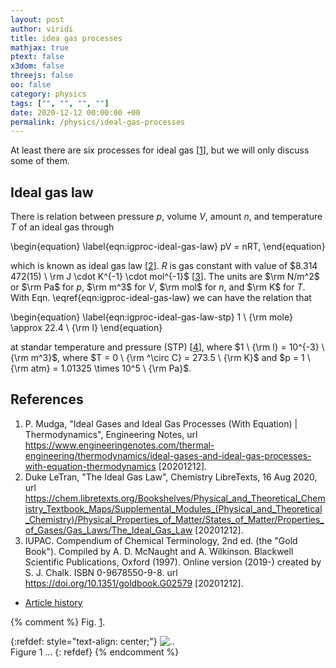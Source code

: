 ```yaml
---
layout: post
author: viridi
title: idea gas processes
mathjax: true
ptext: false
x3dom: false
threejs: false
oo: false
category: physics
tags: ["", "", "", ""]
date: 2020-12-12 00:00:00 +00
permalink: /physics/ideal-gas-processes
---
```

At least there are six processes for ideal gas [[1](#ref1)], but we will only discuss some of them.


## Ideal gas law
There is relation between pressure $p$, volume $V$, amount $n$, and temperature $T$ of an ideal gas through

\begin{equation}
\label{eqn:igproc-ideal-gas-law}
pV = nRT,
\end{equation}

which is known as ideal gas law [[2](#ref2)]. $R$ is gas constant with value of $8.314 472(15) \ \rm J \cdot K^{-1} \cdot mol^{-1}$ [[3](#ref3)]. The units are $\rm N/m^2$ or $\rm Pa$ for $p$, $\rm m^3$ for $V$, $\rm mol$ for $n$, and $\rm K$ for $T$. With Eqn. \eqref{eqn:igproc-ideal-gas-law} we can have the relation that

\begin{equation}
\label{eqn:igproc-ideal-gas-law-stp}
1 \ {\rm mole} \approx 22.4 \ {\rm l}
\end{equation}

at standar temperature and pressure (STP) [[4](#ref4)], where $1 \ {\rm l} = 10^{-3} \ {\rm m^3}$, where $T = 0 \ {\rm ^\circ C} = 273.5 \ {\rm K}$ and $p = 1 \ {\rm atm} = 1.01325 \times 10^5 \ {\rm Pa}$.


## References
1. <a name="ref1"></a> P. Mudga, "Ideal Gases and Ideal Gas Processes (With Equation) \| Thermodynamics", Engineering Notes, url <https://www.engineeringenotes.com/thermal-engineering/thermodynamics/ideal-gases-and-ideal-gas-processes-with-equation-thermodynamics> [20201212].
2. <a name="ref2"></a>Duke LeTran, "The Ideal Gas Law", Chemistry LibreTexts, 16 Aug 2020, url <https://chem.libretexts.org/Bookshelves/Physical_and_Theoretical_Chemistry_Textbook_Maps/Supplemental_Modules_(Physical_and_Theoretical_Chemistry)/Physical_Properties_of_Matter/States_of_Matter/Properties_of_Gases/Gas_Laws/The_Ideal_Gas_Law> [20201212].
3. <a name="ref3"></a>IUPAC. Compendium of Chemical Terminology, 2nd ed. (the "Gold Book"). Compiled by A. D. McNaught and A. Wilkinson. Blackwell Scientific Publications, Oxford (1997). Online version (2019-) created by S. J. Chalk. ISBN 0-9678550-9-8. url <https://doi.org/10.1351/goldbook.G02579> [20201212].

+ [Article history](https://github.com/butiran/butiran.github.io/commits/master/_posts/phys/2020-12-12-ideal-gas-processes.md)

{% comment %}
Fig. <a href="#fig:x">1</a>.

{:refdef: style="text-align: center;"}
![..](/assets/img/phys/x.png)
<br />
Figure <a name="fig:x">1</a> ...
{: refdef}
{% endcomment %}
